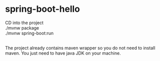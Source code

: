 # spring-boot-hello

CD into the project
</br>
./mvnw package
</br>
./mvnw spring-boot:run

</br>
The project already contains maven wrapper so you do not need to install maven. You just need to have java JDK on your machine.

